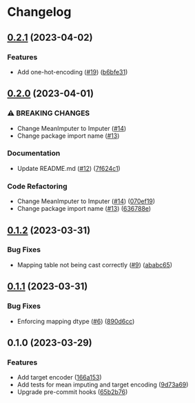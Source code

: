 # Changelog

## [0.2.1](https://github.com/jordandelbar/feature-engineering-polars/compare/v0.2.0...v0.2.1) (2023-04-02)


### Features

* Add one-hot-encoding ([#19](https://github.com/jordandelbar/feature-engineering-polars/issues/19)) ([b6bfe31](https://github.com/jordandelbar/feature-engineering-polars/commit/b6bfe3189f97462394dd078d5eea91616632f16a))

## [0.2.0](https://github.com/jordandelbar/feature-engineering-polars/compare/v0.1.2...v0.2.0) (2023-04-01)


### ⚠ BREAKING CHANGES

* Change MeanImputer to Imputer ([#14](https://github.com/jordandelbar/feature-engineering-polars/issues/14))
* Change package import name ([#13](https://github.com/jordandelbar/feature-engineering-polars/issues/13))

### Documentation

* Update README.md ([#12](https://github.com/jordandelbar/feature-engineering-polars/issues/12)) ([7f624c1](https://github.com/jordandelbar/feature-engineering-polars/commit/7f624c1738de09dc3173b76e6123da2721ba1ae0))


### Code Refactoring

* Change MeanImputer to Imputer ([#14](https://github.com/jordandelbar/feature-engineering-polars/issues/14)) ([070ef19](https://github.com/jordandelbar/feature-engineering-polars/commit/070ef19297b7aa612f09411d3198154bff016176))
* Change package import name ([#13](https://github.com/jordandelbar/feature-engineering-polars/issues/13)) ([636788e](https://github.com/jordandelbar/feature-engineering-polars/commit/636788ed7632b8e59cd8d8b9b43ee125bde149db))

## [0.1.2](https://github.com/jordandelbar/feature-engineering-polars/compare/v0.1.1...v0.1.2) (2023-03-31)


### Bug Fixes

* Mapping table not being cast correctly ([#9](https://github.com/jordandelbar/feature-engineering-polars/issues/9)) ([ababc65](https://github.com/jordandelbar/feature-engineering-polars/commit/ababc65bb69debc50b5b98e3ce3fe79729fdef38))

## [0.1.1](https://github.com/jordandelbar/feature-engineering-polars/compare/v0.1.0...v0.1.1) (2023-03-31)


### Bug Fixes

* Enforcing mapping dtype ([#6](https://github.com/jordandelbar/feature-engineering-polars/issues/6)) ([890d6cc](https://github.com/jordandelbar/feature-engineering-polars/commit/890d6ccd037383feb0c8c5e9be2d6774088916dc))

## 0.1.0 (2023-03-29)


### Features

* Add target encoder ([166a153](https://github.com/jordandelbar/feature-engineering-polars/commit/166a153d143d2143e7ed9a98922e4f8fa05b43da))
* Add tests for mean imputing and target encoding ([9d73a69](https://github.com/jordandelbar/feature-engineering-polars/commit/9d73a69d20076277138376f21fe7d5c362c45a84))
* Upgrade pre-commit hooks ([65b2b76](https://github.com/jordandelbar/feature-engineering-polars/commit/65b2b7690d1e0c4f5c304331ac766bfee4353d11))
